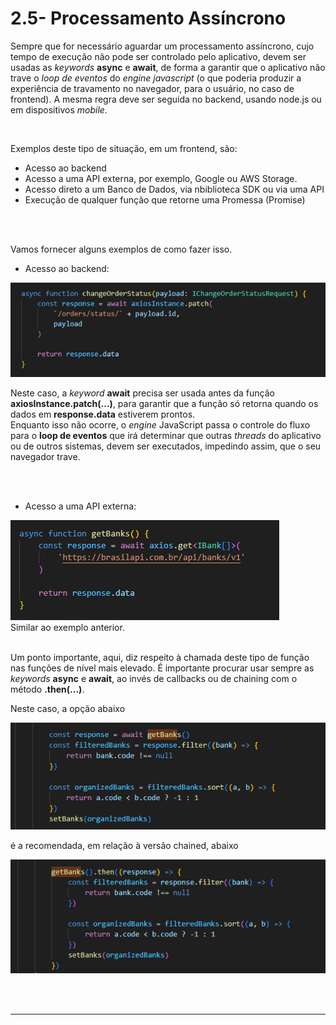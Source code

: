 # 2.5- Processamento Assíncrono

Sempre que for necessário aguardar um processamento assíncrono, cujo tempo de execução não pode ser controlado pelo aplicativo, devem ser usadas as *keywords* **async** e **await**, de forma a garantir que o aplicativo não trave o *loop de eventos* do *engine javascript* (o que poderia produzir a experiência de travamento no navegador, para o usuário, no caso de frontend). A mesma regra deve ser seguida no backend, usando node.js ou em dispositivos *mobile*.<br>

<br>

Exemplos deste tipo de situação, em um frontend, são:
- Acesso ao backend
- Acesso a uma API externa, por exemplo, Google ou AWS Storage.
- Acesso direto a um Banco de Dados, via nbiblioteca SDK ou via uma API
- Execução de qualquer função que retorne uma Promessa (Promise)

<br>
<br>

Vamos fornecer alguns exemplos de como fazer isso. <br>

- Acesso ao backend:<br>

![Acesso ao Backend](./images/backend-access.png)
<br>

Neste caso, a *keyword* **await** precisa ser usada antes da função **axiosInstance.patch(...)**, para garantir que a função só retorna quando os dados em **response.data** estiverem prontos.<br>
Enquanto isso não ocorre, o *engine* JavaScript passa o controle do fluxo para o **loop de eventos** que irá determinar que outras *threads* do aplicativo ou de outros sistemas, devem ser executados, impedindo assim, que o seu navegador trave.

<br>
<br>

- Acesso a uma API externa:<br>

![Acesso a API externa](./images/bank-api-access.png)
<br>
Similar ao exemplo anterior.<br>
<br>

Um ponto importante, aqui, diz respeito à chamada deste tipo de função nas funções de nível mais elevado. É importante procurar usar sempre as *keywords* **async** e **await**, ao invés de callbacks ou de chaining com o método **.then(...)**.

Neste caso, a opção abaixo<br>

![Acesso a API externa](./images/await-call.png)
<br>

é a recomendada, em relação à versão chained, abaixo<br>

![Acesso a API externa](./images/chained-then.png)
<br>

<br>
<br>

***
